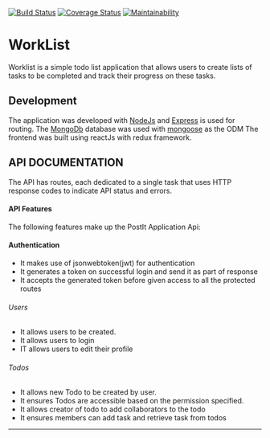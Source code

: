 [![Build Status](https://travis-ci.org/Jchinonso/WorkList.svg?branch=staging)](https://travis-ci.org/Jchinonso/WorkList)
[![Coverage Status](https://coveralls.io/repos/github/Jchinonso/WorkList/badge.svg?branch=feature%2F%23152341151%2Fjwt-signin)](https://coveralls.io/github/Jchinonso/WorkList?branch=feature%2F%23152341151%2Fjwt-signin)
[![Maintainability](https://api.codeclimate.com/v1/badges/5a3d34911e09a90f7d8a/maintainability)](https://codeclimate.com/github/Jchinonso/WorkList/maintainability)

# WorkList
Worklist is a simple todo list application that allows users to create lists of tasks to be completed and track their progress on these tasks.

Development
-------------
The application was developed with [NodeJs](http://nodejs.org) and [Express](http://expressjs.com) is used for routing. The [MongoDb](http://https://www.mongodb.com) database was used with [mongoose](http://mongoosejs.com) as the ODM
The frontend was built using reactJs with redux framework.

API DOCUMENTATION
-----------------
The API has routes, each dedicated to a single task that uses HTTP response codes to indicate API status and errors.

#### API Features
The following features make up the PostIt Application Api:

#### Authentication
- It makes use of jsonwebtoken(jwt) for authentication
- It generates a token on successful login and send it as part of response
- It accepts the generated token before given access to all the protected routes

###### Users
- It allows users to be created.  
- It allows users to login  
- IT allows users to edit their profile


###### Todos
- It allows new Todo to be created by user.  
- It ensures Todos are accessible based on the permission specified.  
- It allows creator of todo to add collaborators to the todo
- It ensures members can add task and retrieve task from todos


---
